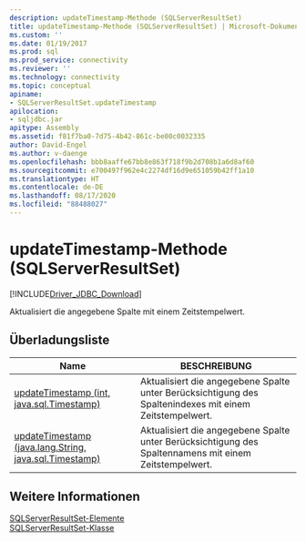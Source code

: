 ```yaml
---
description: updateTimestamp-Methode (SQLServerResultSet)
title: updateTimestamp-Methode (SQLServerResultSet) | Microsoft-Dokumentation
ms.custom: ''
ms.date: 01/19/2017
ms.prod: sql
ms.prod_service: connectivity
ms.reviewer: ''
ms.technology: connectivity
ms.topic: conceptual
apiname:
- SQLServerResultSet.updateTimestamp
apilocation:
- sqljdbc.jar
apitype: Assembly
ms.assetid: f81f7ba0-7d75-4b42-861c-be00c0032335
author: David-Engel
ms.author: v-daenge
ms.openlocfilehash: bbb8aaffe67bb8e863f718f9b2d708b1a6d8af60
ms.sourcegitcommit: e700497f962e4c2274df16d9e651059b42ff1a10
ms.translationtype: HT
ms.contentlocale: de-DE
ms.lasthandoff: 08/17/2020
ms.locfileid: "88488027"
---
```

# <a name="updatetimestamp-method-sqlserverresultset"></a>updateTimestamp-Methode (SQLServerResultSet)
[!INCLUDE[Driver_JDBC_Download](../../../includes/driver_jdbc_download.md)]

  Aktualisiert die angegebene Spalte mit einem Zeitstempelwert.  
  
## <a name="overload-list"></a>Überladungsliste  
  
|Name|BESCHREIBUNG|  
|----------|-----------------|  
|[updateTimestamp (int, java.sql.Timestamp)](../../../connect/jdbc/reference/updatetimestamp-method-int-java-sql-timestamp.md)|Aktualisiert die angegebene Spalte unter Berücksichtigung des Spaltenindexes mit einem Zeitstempelwert.|  
|[updateTimestamp (java.lang.String, java.sql.Timestamp)](../../../connect/jdbc/reference/updatetimestamp-method-java-lang-string-java-sql-timestamp.md)|Aktualisiert die angegebene Spalte unter Berücksichtigung des Spaltennamens mit einem Zeitstempelwert.|  
  
## <a name="see-also"></a>Weitere Informationen  
 [SQLServerResultSet-Elemente](../../../connect/jdbc/reference/sqlserverresultset-members.md)   
 [SQLServerResultSet-Klasse](../../../connect/jdbc/reference/sqlserverresultset-class.md)  
  
  
